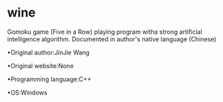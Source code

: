 # wine
Gomoku game (Five in a Row) playing program witha strong artificial intelligence algorithm. Documented in author's native language (Chinese)

•Original author:JinJie Wang

•Original website:None

•Programming language:C++

•OS:Windows
